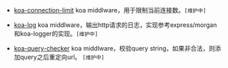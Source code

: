 
- [koa-connection-limit](https://github.com/vicanso/koa-connection-limit) koa middlware，用于限制当前连接数。`[维护中]`

- [koa-log](https://github.com/vicanso/koa-log) koa middlware，输出http请求的日志，实现参考express/morgan和koa-logger的实现。`[维护中]`

- [koa-query-checker](https://github.com/vicanso/koa-query-checker) koa middlware，校验query string，如果非合法，则添加query之后重定向url。 `[维护中]`
